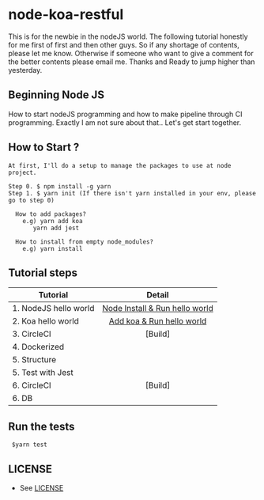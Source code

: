 # **node-koa-restful**

This is for the newbie in the nodeJS world. The following tutorial honestly for me first of first and then other guys. So if any shortage of contents, please let me know. Otherwise if someone who want to give a comment for the better contents please email me. Thanks and Ready to jump higher than yesterday.


## Beginning Node JS

How to start nodeJS programming and how to make pipeline through CI programming. Exactly I am not sure about that.. Let's get start together.


## How to Start ?

```
At first, I'll do a setup to manage the packages to use at node project.

Step 0. $ npm install -g yarn
Step 1. $ yarn init (If there isn't yarn installed in your env, please go to step 0)

  How to add packages?
    e.g) yarn add koa
       yarn add jest

  How to install from empty node_modules?
    e.g) yarn install
```

## Tutorial steps
| Tutorial        | Detail           |
| ------------- |:-------------:|
| 1. NodeJS hello world| [Node Install & Run hello world](nodejs-helloworld)|
| 2. Koa hello world | [Add koa & Run hello world](koa-helloworld)|
| 3. CircleCI        | [Build]|
| 4. Dockerized      |        |
| 5. Structure       |                 |
| 5. Test with Jest  |                 |
| 6. CircleCI        | [Build]|
| 6. DB              |                 |



## Run the tests

```
 $yarn test

```


## LICENSE

* See [LICENSE](LICENSE)


[nodejs-helloworld]: https://github.com/hs1211/node-restful-sample/blob/master/1-hello-world-nodejs/README.md
[koa-helloworld]: https://github.com/hs1211/node-restful-sample/blob/master/1-hello-world-nodejs/README.md
